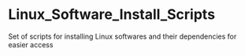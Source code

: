 # Linux_Software_Install_Scripts
Set of scripts for installing Linux softwares and their dependencies for easier access
